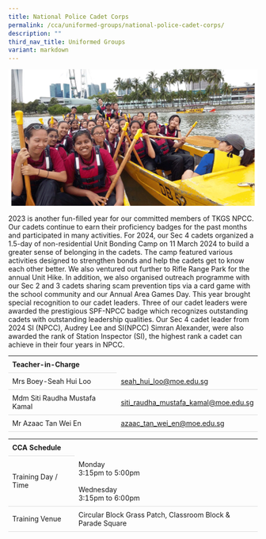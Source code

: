 ```yaml
---
title: National Police Cadet Corps
permalink: /cca/uniformed-groups/national-police-cadet-corps/
description: ""
third_nav_title: Uniformed Groups
variant: markdown
---
```

<style>
table {
  border-collapse: collapse;
  width: 100%;
}

th, td {
  padding: 8px;
  text-align: left;
  border-bottom: 1px solid #ddd;
}

tr:hover {background-color: #F5F5DC;}
</style>

<img src="/images/CCA/NPCC/npcclub.gif">

<p>2023 is another fun-filled year for our committed members of TKGS NPCC. Our cadets continue to earn their proficiency badges for the past months and participated in many activities.  For 2024, our Sec 4 cadets organized a 1.5-day of non-residential Unit Bonding Camp on 11 March 2024 to build a greater sense of belonging in the cadets.  The camp featured various activities designed to strengthen bonds and help the cadets get to know each other better. We also ventured out further to Rifle Range Park for the annual Unit Hike.  In addition, we also organised outreach programme with our Sec 2 and 3 cadets sharing scam prevention tips via a card game with the school community and our Annual Area Games Day. This year brought special recognition to our cadet leaders. Three of our cadet leaders were awarded the prestigious SPF-NPCC badge which recognizes outstanding cadets with outstanding leadership qualities.  Our Sec 4 cadet leader from 2024 SI (NPCC), Audrey Lee and SI(NPCC) Simran Alexander, were also awarded the rank of Station Inspector (SI), the highest rank a cadet can achieve in their four years in NPCC. </p>

<table>
	<tbody>
		<tr>
			<th colspan="1">Teacher-in-Charge</th>
</tr>
		<tr><td rowspan="1">Mrs Boey-Seah Hui Loo</td>
 <td><a target="" href="mailto:seah_hui_loo@moe.edu.sg">seah_hui_loo@moe.edu.sg</a></td>
	 	</tr>
<tr>
	<td rowspan="1">Mdm Siti Raudha Mustafa Kamal</td>
 <td><a target="" href="mailto:siti_raudha_mustafa_kamal@moe.edu.sg">siti_raudha_mustafa_kamal@moe.edu.sg</a></td>
	 	</tr>
<tr>
	<td rowspan="1">Mr Azaac Tan Wei En</td>
 <td><a target="" href="mailto:azaac_tan_wei_en@moe.edu.sg">azaac_tan_wei_en@moe.edu.sg</a></td>
	</tr>
	</tbody>
	</table>
<table>
	<tbody>
		<tr>
			<th colspan="1">CCA Schedule</th>
</tr>
		<tr>
	<td rowspan="1"> Training Day / Time</td>
<td>Monday<br>
	3:15pm to 5:00pm<br>
	<br>
	Wednesday<br>
	3:15pm to 6:00pm
		</td>
	 	</tr>
<tr>
	<td rowspan="1">Training Venue</td>
 <td rowspan="1">Circular Block Grass Patch, Classroom Block &amp; Parade Square</td>
	</tr>
</tbody>
</table>